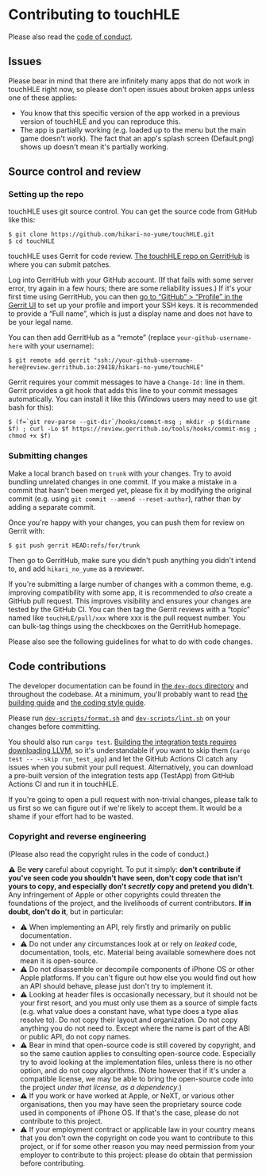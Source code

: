 # Contributing to touchHLE

Please also read the [code of conduct](CODE_OF_CONDUCT.md).

## Issues

Please bear in mind that there are infinitely many apps that do not work in touchHLE right now, so please don't open issues about broken apps unless one of these applies:

- You know that this specific version of the app worked in a previous version of touchHLE and you can reproduce this.
- The app is partially working (e.g. loaded up to the menu but the main game doesn't work). The fact that an app's splash screen (Default.png) shows up doesn't mean it's partially working.

## Source control and review

### Setting up the repo

touchHLE uses git source control. You can get the source code from GitHub like this:

```
$ git clone https://github.com/hikari-no-yume/touchHLE.git
$ cd touchHLE
```

touchHLE uses Gerrit for code review. [The touchHLE repo on GerritHub](https://review.gerrithub.io/q/project:hikari-no-yume/touchHLE+status:open) is where you can submit patches.

Log into GerritHub with your GitHub account. (If that fails with some server error, try again in a few hours; there are some reliability issues.) If it's your first time using GerritHub, you can then [go to “GitHub” &gt; “Profile” in the Gerrit UI](https://review.gerrithub.io/plugins/github-plugin/static/account.html) to set up your profile and import your SSH keys. It is recommended to provide a “Full name”, which is just a display name and does not have to be your legal name.

You can then add GerritHub as a “remote” (replace `your-github-username-here` with your username):

```
$ git remote add gerrit "ssh://your-github-username-here@review.gerrithub.io:29418/hikari-no-yume/touchHLE"
```

Gerrit requires your commit messages to have a `Change-Id:` line in them. Gerrit provides a git hook that adds this line to your commit messages automatically. You can install it like this (Windows users may need to use git bash for this):

```
$ (f=`git rev-parse --git-dir`/hooks/commit-msg ; mkdir -p $(dirname $f) ; curl -Lo $f https://review.gerrithub.io/tools/hooks/commit-msg ; chmod +x $f)
```

### Submitting changes

Make a local branch based on `trunk` with your changes. Try to avoid bundling unrelated changes in one commit. If you make a mistake in a commit that hasn't been merged yet, please fix it by modifying the original commit (e.g. using `git commit --amend --reset-author`), rather than by adding a separate commit.

Once you're happy with your changes, you can push them for review on Gerrit with:

```
$ git push gerrit HEAD:refs/for/trunk
```

Then go to GerritHub, make sure you didn't push anything you didn't intend to, and add `hikari_no_yume` as a reviewer.

If you're submitting a large number of changes with a common theme, e.g. improving compatibility with some app, it is recommended to _also_ create a GitHub pull request. This improves visibility and ensures your changes are tested by the GitHub CI. You can then tag the Gerrit reviews with a “topic” named like `touchHLE/pull/xxx` where xxx is the pull request number. You can bulk-tag things using the checkboxes on the GerritHub homepage.

Please also see the following guidelines for what to do with code changes.

## Code contributions

The developer documentation can be found in [the `dev-docs` directory](dev-docs/) and throughout the codebase. At a minimum, you'll probably want to read [the building guide](dev-docs/building.md) and [the coding style guide](dev-docs/code-style.md).

Please run [`dev-scripts/format.sh`](dev-scripts/format.sh) and [`dev-scripts/lint.sh`](dev-scripts/lint.sh) on your changes before committing.

You should also run `cargo test`. [Building the integration tests requires downloading LLVM](tests/README.md), so it's understandable if you want to skip them (`cargo test -- --skip run_test_app`) and let the GitHub Actions CI catch any issues when you submit your pull request. Alternatively, you can download a pre-built version of the integration tests app (TestApp) from GitHub Actions CI and run it in touchHLE.

If you're going to open a pull request with non-trivial changes, please talk to us first so we can figure out if we're likely to accept them. It would be a shame if your effort had to be wasted.

### Copyright and reverse engineering

(Please also read the copyright rules in the code of conduct.)

⚠️ Be **very** careful about copyright. To put it simply: **don't contribute if you've seen code you shouldn't have seen, don't copy code that isn't yours to copy, and especially don't _secretly_ copy and pretend you didn't**. Any infringement of Apple or other copyrights could threaten the foundations of the project, and the livelihoods of current contributors. **If in doubt, don't do it**, but in particular:

* ⚠️ When implementing an API, rely firstly and primarily on public documentation.
* ⚠️ Do not under any circumstances look at or rely on _leaked_ code, documentation, tools, etc. Material being available somewhere does not mean it is open-source.
* ⚠️ Do not disassemble or decompile components of iPhone OS or other Apple platforms. If you can't figure out how else you would find out how an API should behave, please just don't try to implement it.
* ⚠️ Looking at header files is occasionally necessary, but it should not be your first resort, and you must only use them as a source of simple facts (e.g. what value does a constant have, what type does a type alias resolve to). Do not copy their layout and organization. Do not copy anything you do not need to. Except where the name is part of the ABI or public API, do not copy names.
* ⚠️ Bear in mind that open-source code is still covered by copyright, and so the same caution applies to consulting open-source code. Especially try to avoid looking at the implementation files, unless there is no other option, and do not copy algorithms. (Note however that if it's under a compatible license, we may be able to bring the open-source code into the project _under that license, as a dependency_.)
* ⚠️ If you work or have worked at Apple, or NeXT, or various other organisations, then you may have seen the proprietary source code used in components of iPhone OS. If that's the case, please do not contribute to this project.
* ⚠️ If your employment contract or applicable law in your country means that you don't own the copyright on code you want to contribute to this project, or if for some other reason you may need permission from your employer to contribute to this project: please do obtain that permission before contributing.
